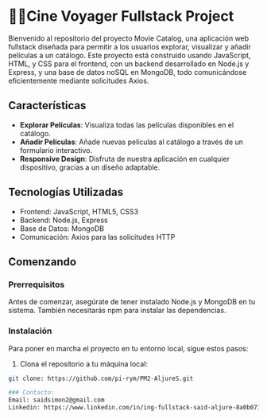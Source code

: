 # 🍿🌭Cine Voyager Fullstack Project

Bienvenido al repositorio del proyecto Movie Catalog, una aplicación web fullstack diseñada para permitir a los usuarios explorar, visualizar y añadir películas a un catálogo. Este proyecto está construido usando JavaScript, HTML, y CSS para el frontend, con un backend desarrollado en Node.js y Express, y una base de datos noSQL en MongoDB, todo comunicándose eficientemente mediante solicitudes Axios.

## Características

- **Explorar Películas**: Visualiza todas las películas disponibles en el catálogo.
- **Añadir Películas**: Añade nuevas películas al catálogo a través de un formulario interactivo.
- **Responsive Design**: Disfruta de nuestra aplicación en cualquier dispositivo, gracias a un diseño adaptable.

## Tecnologías Utilizadas

- Frontend: JavaScript, HTML5, CSS3
- Backend: Node.js, Express
- Base de Datos: MongoDB
- Comunicación: Axios para las solicitudes HTTP

## Comenzando

### Prerrequisitos

Antes de comenzar, asegúrate de tener instalado Node.js y MongoDB en tu sistema. También necesitarás npm para instalar las dependencias.

### Instalación

Para poner en marcha el proyecto en tu entorno local, sigue estos pasos:

1. Clona el repositorio a tu máquina local:

```bash
git clone: https://github.com/pi-rym/PM2-AljureS.git

### Contacto:
Email: saidsimon2@gmail.com
Linkedin: https://www.linkedin.com/in/ing-fullstack-said-aljure-8a0b07179/



